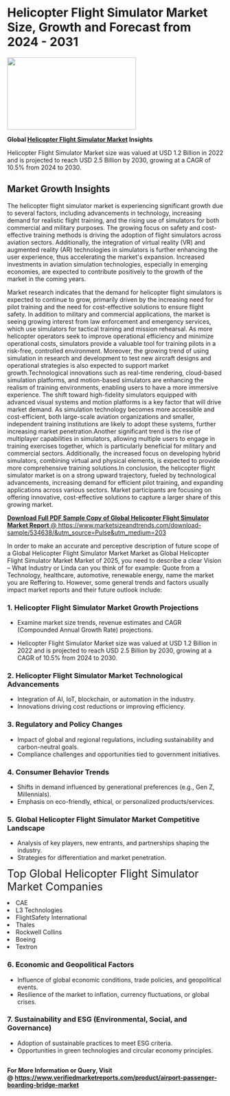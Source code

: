 <H1>Helicopter Flight Simulator Market Size, Growth and Forecast from 2024 - 2031</H1><img class="aligncenter size-medium wp-image-584254" src="https://thirdeyenews.in/wp-content/uploads/2024/09/Global-Market-Research-300x168.jpeg" alt="" width="300" height="168" /><p><strong>Global&nbsp;<a href="https://www.marketsizeandtrends.com/download-sample/534638/&amp;utm_source=Pulse&amp;utm_medium=203">Helicopter Flight Simulator Market</a> Insights</strong></p><p>Helicopter Flight Simulator Market size was valued at USD 1.2 Billion in 2022 and is projected to reach USD 2.5 Billion by 2030, growing at a CAGR of 10.5% from 2024 to 2030.</p><p><h2>Market Growth Insights</h2><p>The helicopter flight simulator market is experiencing significant growth due to several factors, including advancements in technology, increasing demand for realistic flight training, and the rising use of simulators for both commercial and military purposes. The growing focus on safety and cost-effective training methods is driving the adoption of flight simulators across aviation sectors. Additionally, the integration of virtual reality (VR) and augmented reality (AR) technologies in simulators is further enhancing the user experience, thus accelerating the market's expansion. Increased investments in aviation simulation technologies, especially in emerging economies, are expected to contribute positively to the growth of the market in the coming years.</p><p><a href="#"></a></p><p>Market research indicates that the demand for helicopter flight simulators is expected to continue to grow, primarily driven by the increasing need for pilot training and the need for cost-effective solutions to ensure flight safety. In addition to military and commercial applications, the market is seeing growing interest from law enforcement and emergency services, which use simulators for tactical training and mission rehearsal. As more helicopter operators seek to improve operational efficiency and minimize operational costs, simulators provide a valuable tool for training pilots in a risk-free, controlled environment. Moreover, the growing trend of using simulation in research and development to test new aircraft designs and operational strategies is also expected to support market growth.Technological innovations such as real-time rendering, cloud-based simulation platforms, and motion-based simulators are enhancing the realism of training environments, enabling users to have a more immersive experience. The shift toward high-fidelity simulators equipped with advanced visual systems and motion platforms is a key factor that will drive market demand. As simulation technology becomes more accessible and cost-efficient, both large-scale aviation organizations and smaller, independent training institutions are likely to adopt these systems, further increasing market penetration.Another significant trend is the rise of multiplayer capabilities in simulators, allowing multiple users to engage in training exercises together, which is particularly beneficial for military and commercial sectors. Additionally, the increased focus on developing hybrid simulators, combining virtual and physical elements, is expected to provide more comprehensive training solutions.In conclusion, the helicopter flight simulator market is on a strong upward trajectory, fueled by technological advancements, increasing demand for efficient pilot training, and expanding applications across various sectors. Market participants are focusing on offering innovative, cost-effective solutions to capture a larger share of this growing market.</p><p><a href="#"></p><p><span class=""><strong>Download Full PDF Sample Copy of Global Helicopter Flight Simulator Market Report</strong> @ <a href="https://www.marketsizeandtrends.com/download-sample/534638/&amp;utm_source=Pulse&amp;utm_medium=203" target="_blank">https://www.marketsizeandtrends.com/download-sample/534638/&amp;utm_source=Pulse&amp;utm_medium=203</a></span></p><p>In order to make an accurate and perceptive description of future scope of a Global&nbsp;Helicopter Flight Simulator Market Market as Global&nbsp;Helicopter Flight Simulator Market Market of 2025, you need to describe a clear Vision &ndash; What Industry or Linda can you think of for example: Quote from a Technology, healthcare, automotive, renewable energy, name the market you are Reffering to. However, some general trends and factors usually impact market reports and their future outlook include:</p><h3>1.&nbsp;<strong>Helicopter Flight Simulator Market Growth Projections</strong></h3><ul><li>Examine market size trends, revenue estimates and CAGR (Compounded Annual Growth Rate) projections.</li><li><p>Helicopter Flight Simulator Market size was valued at USD 1.2 Billion in 2022 and is projected to reach USD 2.5 Billion by 2030, growing at a CAGR of 10.5% from 2024 to 2030.</p></li></ul><h3>2.&nbsp;<strong>Helicopter Flight Simulator Market Technological Advancements</strong></h3><ul><li>Integration of AI, IoT, blockchain, or automation in the industry.</li><li>Innovations driving cost reductions or improving efficiency.</li></ul><h3>3.&nbsp;<strong>Regulatory and Policy Changes</strong></h3><ul><li>Impact of global and regional regulations, including sustainability and carbon-neutral goals.</li><li>Compliance challenges and opportunities tied to government initiatives.</li></ul><h3>4.&nbsp;<strong>Consumer Behavior Trends</strong></h3><ul><li>Shifts in demand influenced by generational preferences (e.g., Gen Z, Millennials).</li><li>Emphasis on eco-friendly, ethical, or personalized products/services.</li></ul><h3>5.&nbsp;<strong>Global Helicopter Flight Simulator Market Competitive Landscape</strong></h3><ul><li>Analysis of key players, new entrants, and partnerships shaping the industry.</li><li>Strategies for differentiation and market penetration.</li></ul><p data-pm-slice="1 1 []"><span style="color: inherit; font-family: inherit; font-size: 25px;">Top Global Helicopter Flight Simulator Market Companies</span></p><div class="" data-test-id=""><p><li>CAE</li><li> L3 Technologies</li><li> FlightSafety International</li><li> Thales</li><li> Rockwell Collins</li><li> Boeing</li><li> Textron</li></p></div><h3>6.&nbsp;<strong>Economic and Geopolitical Factors</strong></h3><ul><li>Influence of global economic conditions, trade policies, and geopolitical events.</li><li>Resilience of the market to inflation, currency fluctuations, or global crises.</li></ul><h3>7.&nbsp;<strong>Sustainability and ESG (Environmental, Social, and Governance)</strong></h3><ul><li>Adoption of sustainable practices to meet ESG criteria.</li><li>Opportunities in green technologies and circular economy principles.</li></ul><h2><strong style="font-size: 14px;">For More Information or Query, Visit @&nbsp;</strong><a style="background-color: #ffffff; font-size: 14px;" href="https://www.marketsizeandtrends.com/report/helicopter-flight-simulator-market/" target="_blank">https://www.verifiedmarketreports.com/product/airport-passenger-boarding-bridge-market</a></h2>
